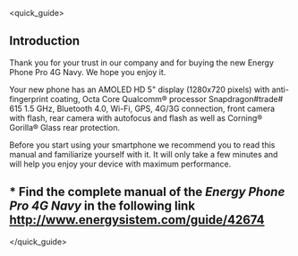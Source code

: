 <quick_guide>
## Introduction

Thank you for your trust in our company and for buying the new Energy Phone Pro 4G Navy. We hope you enjoy it.

Your new phone has an AMOLED HD 5" display (1280x720 pixels) with anti-fingerprint coating, Octa Core Qualcomm® processor Snapdragon#trade# 615 1.5 GHz, Bluetooth 4.0, Wi-Fi, GPS, 4G/3G connection, front camera with flash, rear camera with autofocus and flash as well as Corning® Gorilla® Glass rear protection.

Before you start using your smartphone we recommend you to read this manual and familiarize yourself with it.  It will only take a few minutes and will help you enjoy your device with maximum performance.

## <unique> * Find the complete manual of the *Energy Phone Pro 4G Navy* in the following link http://www.energysistem.com/guide/42674 </unique> 

</quick_guide>

